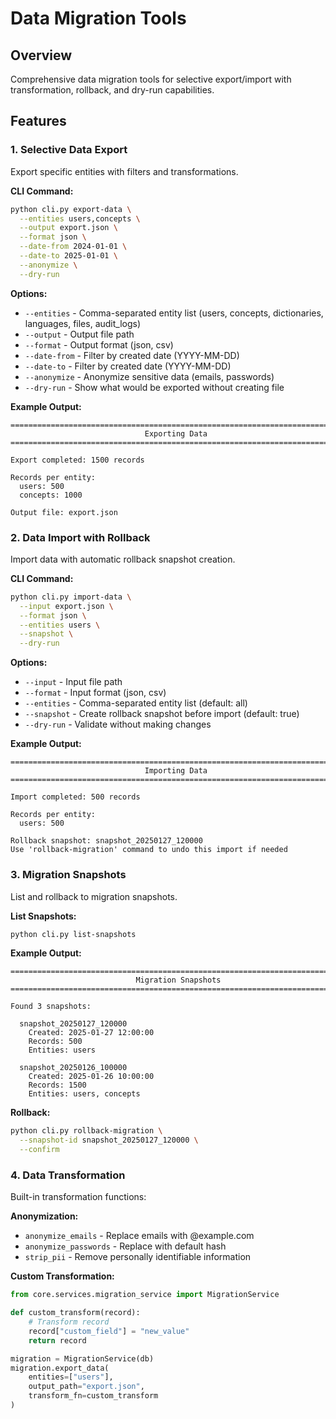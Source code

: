 # Data Migration Tools

## Overview

Comprehensive data migration tools for selective export/import with transformation, rollback, and dry-run capabilities.

## Features

### 1. Selective Data Export

Export specific entities with filters and transformations.

**CLI Command:**

```bash
python cli.py export-data \
  --entities users,concepts \
  --output export.json \
  --format json \
  --date-from 2024-01-01 \
  --date-to 2025-01-01 \
  --anonymize \
  --dry-run
```

**Options:**
- `--entities` - Comma-separated entity list (users, concepts, dictionaries, languages, files, audit_logs)
- `--output` - Output file path
- `--format` - Output format (json, csv)
- `--date-from` - Filter by created date (YYYY-MM-DD)
- `--date-to` - Filter by created date (YYYY-MM-DD)
- `--anonymize` - Anonymize sensitive data (emails, passwords)
- `--dry-run` - Show what would be exported without creating file

**Example Output:**

```
================================================================================
                              Exporting Data
================================================================================

Export completed: 1500 records

Records per entity:
  users: 500
  concepts: 1000

Output file: export.json
```

### 2. Data Import with Rollback

Import data with automatic rollback snapshot creation.

**CLI Command:**

```bash
python cli.py import-data \
  --input export.json \
  --format json \
  --entities users \
  --snapshot \
  --dry-run
```

**Options:**
- `--input` - Input file path
- `--format` - Input format (json, csv)
- `--entities` - Comma-separated entity list (default: all)
- `--snapshot` - Create rollback snapshot before import (default: true)
- `--dry-run` - Validate without making changes

**Example Output:**

```
================================================================================
                              Importing Data
================================================================================

Import completed: 500 records

Records per entity:
  users: 500

Rollback snapshot: snapshot_20250127_120000
Use 'rollback-migration' command to undo this import if needed
```

### 3. Migration Snapshots

List and rollback to migration snapshots.

**List Snapshots:**

```bash
python cli.py list-snapshots
```

**Example Output:**

```
================================================================================
                            Migration Snapshots
================================================================================

Found 3 snapshots:

  snapshot_20250127_120000
    Created: 2025-01-27 12:00:00
    Records: 500
    Entities: users

  snapshot_20250126_100000
    Created: 2025-01-26 10:00:00
    Records: 1500
    Entities: users, concepts
```

**Rollback:**

```bash
python cli.py rollback-migration \
  --snapshot-id snapshot_20250127_120000 \
  --confirm
```

### 4. Data Transformation

Built-in transformation functions:

**Anonymization:**
- `anonymize_emails` - Replace emails with @example.com
- `anonymize_passwords` - Replace with default hash
- `strip_pii` - Remove personally identifiable information

**Custom Transformation:**

```python
from core.services.migration_service import MigrationService

def custom_transform(record):
    # Transform record
    record["custom_field"] = "new_value"
    return record

migration = MigrationService(db)
migration.export_data(
    entities=["users"],
    output_path="export.json",
    transform_fn=custom_transform
)
```

